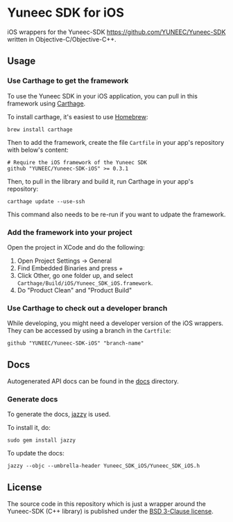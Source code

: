 # Yuneec SDK for iOS

iOS wrappers for the Yuneec-SDK https://github.com/YUNEEC/Yuneec-SDK written in Objective-C/Objective-C++.

## Usage

### Use Carthage to get the framework

To use the Yuneec SDK in your iOS application, you can pull in this framework using [Carthage](https://github.com/Carthage/Carthage).

To install carthage, it's easiest to use [Homebrew](https://brew.sh/):

```
brew install carthage
```

Then to add the framework, create the file `Cartfile` in your app's repository with below's content:

```
# Require the iOS framework of the Yuneec SDK
github "YUNEEC/Yuneec-SDK-iOS" >= 0.3.1
```

Then, to pull in the library and build it, run Carthage in your app's repository:

```
carthage update --use-ssh
```

This command also needs to be re-run if you want to udpate the framework.

### Add the framework into your project

Open the project in XCode and do the following:

1. Open Project Settings -> General
2. Find Embedded Binaries and press *+*
3. Click Other, go one folder up, and select `Carthage/Build/iOS/Yuneec_SDK_iOS.framework`.
4. Do "Product Clean" and "Product Build"

### Use Carthage to check out a developer branch

While developing, you might need a developer version of the iOS wrappers. They can be accessed by using a branch in the `Cartfile`:

```
github "YUNEEC/Yuneec-SDK-iOS" "branch-name"
```

## Docs

Autogenerated API docs can be found in the [docs](docs/) directory.

### Generate docs

To generate the docs, [jazzy](https://github.com/realm/jazzy) is used.

To install it, do:

```
sudo gem install jazzy
```

To update the docs:

```
jazzy --objc --umbrella-header Yuneec_SDK_iOS/Yuneec_SDK_iOS.h
```

## License

The source code in this repository which is just a  wrapper around the Yuneec-SDK (C++ library) is published under the [BSD 3-Clause license](LICENSE).


